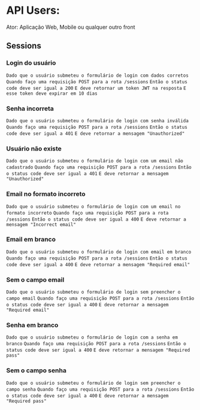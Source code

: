 # API Users:

Ator: Aplicação Web, Mobile ou qualquer outro front

## Sessions

### Login do usuário

`Dado que o usuário submeteu o formulário de login com dados corretos`
`Quando faço uma requisição POST para a rota /sessions`
`Então o status code deve ser igual a 200`
`E deve retornar um token JWT na resposta`
`E esse token deve expirar em 10 dias`

### Senha incorreta

`Dado que o usuário submeteu o formulário de login com senha inválida`
`Quando faço uma requisição POST para a rota /sessions`
`Então o status code deve ser igual a 401`
`E deve retornar a mensagem "Unauthorized"`

### Usuário não existe

`Dado que o usuário submeteu o formulário de login com um email não cadastrado`
`Quando faço uma requisição POST para a rota /sessions`
`Então o status code deve ser igual a 401`
`E deve retornar a mensagem "Unauthorized"`

### Email no formato incorreto

`Dado que o usuário submeteu o formulário de login com um email no formato incorreto`
`Quando faço uma requisição POST para a rota /sessions`
`Então o status code deve ser igual a 400`
`E deve retornar a mensagem "Incorrect email"`

### Email em branco

`Dado que o usuário submeteu o formulário de login com email em branco`
`Quando faço uma requisição POST para a rota /sessions`
`Então o status code deve ser igual a 400`
`E deve retornar a mensagem "Required email"`

### Sem o campo email

`Dado que o usuário submeteu o formulário de login sem preencher o campo email`
`Quando faço uma requisição POST para a rota /sessions`
`Então o status code deve ser igual a 400`
`E deve retornar a mensagem "Required email"`

### Senha em branco

`Dado que o usuário submeteu o formulário de login com a senha em branco`
`Quando faço uma requisição POST para a rota /sessions`
`Então o status code deve ser igual a 400`
`E deve retornar a mensagem "Required pass"`

### Sem o campo senha

`Dado que o usuário submeteu o formulário de login sem preencher o campo senha`
`Quando faço uma requisição POST para a rota /sessions`
`Então o status code deve ser igual a 400`
`E deve retornar a mensagem "Required pass"`